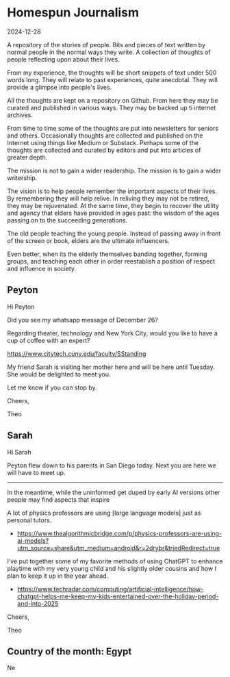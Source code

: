 # Homespun Journalism

2024-12-28

A repository of the stories of people. Bits and pieces of text written by normal people in the normal ways they write. A collection of thoughts of people reflecting upon about their lives.

From my experience, the thoughts will be short snippets of text under 500 words long. They will relate to past experiences, quite anecdotal. They will provide a glimpse into people's lives.

All the thoughts are kept on a repository on Github. From here they may be curated and published in various ways. They may be backed up ti internet archives.

From time to time some of the thoughts are put into newsletters for seniors and others. Occasionally thoughts are collected and published on the Internet using things like Medium or Substack. Perhaps some of the thoughts are collected and curated by editors and put into articles of greater depth.

The mission is not to gain a wider readership. The mission is to gain a wider writership.

The vision is to help people remember the important aspects of their lives. By remembering they will help relive. In reliving they may not be retired, they may be rejuvenated. At the same time, they begin to recover the utility and agency that elders have provided in ages past: the wisdom of the ages passing on to the succeeding generations.

The old people teaching the young people. Instead of passing away in front of the screen or book, elders are the ultimate influencers.

Even better, when its the elderly themselves banding together, forming groups, and teaching each other in order reestablish a position of respect and influence in society.


## Peyton

Hi Peyton

Did you see my whatsapp message of December 26?

Regarding theater, technology and New York City, would you like to have a cup of coffee with an expert?

https://www.citytech.cuny.edu/faculty/SStanding

My friend Sarah is visiting her mother here and will be here until Tuesday.
She would be delighted to meet you.

Let me know if you can stop by.

Cheers,

Theo

## Sarah

Hi Sarah

Peyton flew down to his parents in San Diego today. Next you are here we will have to meet up.

***

In the meantime, while the uninformed get duped by early AI versions other people may find aspects that inspire

A lot of physics professors are using [large language models] just as personal tutors.
* https://www.thealgorithmicbridge.com/p/physics-professors-are-using-ai-models?utm_source=share&utm_medium=android&r=2drybr&triedRedirect=true

I’ve put together some of my favorite methods of using ChatGPT to enhance playtime with my very young child and his slightly older cousins and how I plan to keep it up in the year ahead.
* https://www.techradar.com/computing/artificial-intelligence/how-chatgpt-helps-me-keep-my-kids-entertained-over-the-holiday-period-and-into-2025

Cheers,

Theo


## Country of the month: Egypt

Ne